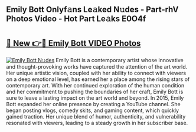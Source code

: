 ## Emily Bott Onlyf𝚊ns Le𝚊ked N𝚞des - Part-rhV Photos Video - Hot Part Le𝚊ks E0O4f

# <h2><a href="http://ab46178.deff.icu/?id=Emily+Bott">🔗 New 👉🔴 Emily Bott VIDEO Photos</a></h2>

[![Emily Bott N𝚞des](https://i.imgur.com/rIISA9y.gif)](http://ab46178.deff.icu/?id=Emily+Bott)
Emily Bott is a contemporary artist whose innovative and thought-provoking works have captured the attention of the art world. Her unique artistic vision, coupled with her ability to connect with viewers on a deep emotional level, has earned her a place among the rising stars of contemporary art. With her continued exploration of the human condition and her commitment to pushing the boundaries of her craft, Emily Bott is sure to leave a lasting impact on the art world and beyond. In 2015, Emily Bott expanded her online presence by creating a YouTube channel. She began posting vlogs, comedy skits, and gaming content, which quickly gained traction. Her unique blend of humor, authenticity, and vulnerability resonated with viewers, leading to a steady growth in her subscriber base.
